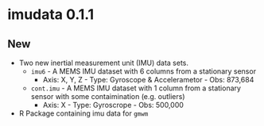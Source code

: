 # imudata 0.1.1

## New

* Two new inertial measurement unit (IMU) data sets.
    * `imu6` - A MEMS IMU dataset with 6 columns from a stationary sensor
        * Axis: X, Y, Z - Type: Gyroscope & Accelerametor - Obs: 873,684
    * `cont.imu` - A MEMS IMU dataset with 1 column from a stationary sensor with some contaimination (e.g. outliers)
        * Axis: X - Type: Gyroscrope - Obs: 500,000
* R Package containing imu data for `gmwm`

